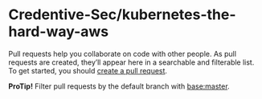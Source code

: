 # Credentive-Sec/kubernetes-the-hard-way-aws

Pull requests help you collaborate on code with other people. As pull requests are created, they’ll appear here in a searchable and filterable list. To get started, you should [create a pull request](slawekzachcial-kubernetes-the-hard-way-aws.md).

**ProTip!** Filter pull requests by the default branch with [base:master](https://github.com/Credentive-Sec/kubernetes-the-hard-way-aws/issues?q=is%3Apr+is%3Aopen+base%3Amaster).

